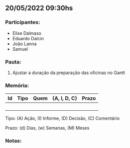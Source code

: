 ## 20/05/2022 09:30hs

### **Participantes:**

* Elise Dalmaso
* Eduardo Dalcin
* João Lanna
* Samuel 

### **Pauta:**

1. Ajustar a duração da preparação das oficinas no Gantt

### **Memória:**

| Id| Tipo | Quem | {A, I, D, C} | Prazo |
|---|---|---|---|---|
|  |  |  |  |  |
|  |  |  |  |  |
|  |  |  |  |  |
|  |  |  |  |  |

Tipo: (A) Ação, (I) Informe, (D) Decisão, (C) Comentário

Prazo: (d) Dias, (w) Semanas, (M) Meses

### **Notas:**
